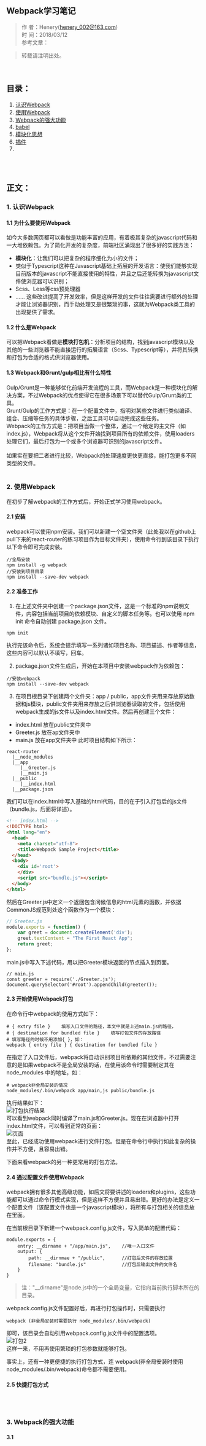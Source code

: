 ## Webpack学习笔记
> 作    者：Henery(henery_002@163.com)<br/>
> 时    间：2018/03/12<br/>
> 参考文章：

> 转载请注明出处。
<br/>

## 目录：
1. [认识Webpack](#1-认识webpack)
2. [使用Webpack](#2-使用webpack)
3. [Webpack的强大功能](#3-webpack的强大功能)
4. [babel](#4-babel)
5. [模块化思想](#5-模块化思想)
6. [插件](#6-插件)
7.


<br/><br/>

## 正文：
### 1. 认识Webpack
#### 1.1 为什么要使用Webpack
如今大多数网页都可以看做是功能丰富的应用，有着极其复杂的javascript代码和一大堆依赖包。为了简化开发的复杂度，前端社区涌现出了很多好的实践方法：
- **模块化**：让我们可以把复杂的程序细化为小的文件；
- 类似于Typescript这种在Javascript基础上拓展的开发语言：使我们能够实现目前版本的javascript不能直接使用的特性，并且之后还能转换为javascript文件使浏览器可以识别；
- Scss、Less等css预处理器
- ......
这些改进提高了开发效率，但是这样开发的文件往往需要进行额外的处理才能让浏览器识别，而手动处理又是很繁琐的事，这就为Webpack类工具的出现提供了需求。

#### 1.2 什么是Webpack
可以把Webpack看做是**模块打包机**：分析项目的结构，找到javascript模块以及其他的一些浏览器不能直接运行的拓展语言（Scss、Typescript等），并将其转换和打包为合适的格式供浏览器使用。

#### 1.3 Webpack和Grunt/gulp相比有什么特性
Gulp/Grunt是一种能够优化前端开发流程的工具，而Webpack是一种模块化的解决方案，不过Webpack的优点使得它在很多场景下可以替代Gulp/Grunt类的工具。<br/>
Grunt/Gulp的工作方式是：在一个配置文件中，指明对某些文件进行类似编译、组合、压缩等任务的具体步骤，之后工具可以自动完成这些任务。<br/>
Webpack的工作方式是：把项目当做一个整体，通过一个给定的主文件（如index.js），Webpack将从这个文件开始找到项目所有的依赖文件，使用loaders处理它们，最后打包为一个或多个浏览器可识别的javascript文件。<br/><br/>
如果实在要把二者进行比较，Webpack的处理速度更快更直接，能打包更多不同类型的文件。
<br/><br/>

### 2. 使用Webpack
在初步了解webpack的工作方式后，开始正式学习使用webpack。
#### 2.1 安装
webpack可以使用npm安装。我们可以新建一个空文件夹（此处我以在github上pull下来的react-router的练习项目作为目标文件夹），使用命令行到该目录下执行以下命令即可完成安装。
```
//全局安装
npm install -g webpack
//安装到项目目录
npm install --save-dev webpack
```

#### 2.2 准备工作
1. 在上述文件夹中创建一个package.json文件，这是一个标准的npm说明文件，内容包括当前项目的依赖模块、自定义的脚本任务等。也可以使用 npm init 命令自动创建 package.json 文件。
```
npm init
```
执行完该命令后，系统会提示填写一系列诸如项目名称、项目描述、作者等信息，这些内容可以默认不填写，回车。

2. package.json文件生成后，开始在本项目中安装webpack作为依赖包：
```
//安装webpack
npm install --save-dev webpack
```
3. 在项目根目录下创建两个文件夹：app / public，app文件夹用来存放原始数据和js模块，public文件夹用来存放之后供浏览器读取的文件，包括使用webpack生成的js文件以及index.html文件。然后再创建三个文件：
- index.html    放在public文件夹中
- Greeter.js    放在ap文件夹中
- main.js       放在app文件夹中
此时项目结构如下所示：
```
react-router
  |__node_modules
  |__app
     |__Greeter.js
     |__main.js
  |__public
     |__index.html
  |__package.json
```
我们可以在index.html中写入基础的html代码，目的在于引入打包后的js文件（bundle.js，后面将详述）。
```html
<!-- index.html -->
<!DOCTYPE html>
<html lang="en">
  <head>
    <meta charset="utf-8">
    <title>Webpack Sample Project</title>
  </head>
  <body>
    <div id='root'>
    </div>
    <script src="bundle.js"></script>
  </body>
</html>
```
然后在Greeter.js中定义一个返回包含问候信息的html元素的函数，并依据CommonJS规范到处这个函数作为一个模块：
```javascript
// Greeter.js
module.exports = function() {
    var greet = document.createElement('div');
    greet.textContent = "The First React App";
    return greet;
};
```
main.js中写入下述代码，用以把Greeter模块返回的节点插入到页面。
```
// main.js
const greeter = require('./Greeter.js');
document.querySelector('#root').appendChild(greeter());
```

#### 2.3 开始使用Webpack打包
在命令行中webpack的使用方式如下：
```
# { extry file }    填写入口文件的路径，本文中就是上述main.js的路径，
# { destination for bundled file }    填写打包文件的存放路径
# 填写路径的时候不用添加{ }，如：
webpack { entry file } { destination for bundled file }
```
在指定了入口文件后，webpack将自动识别项目所依赖的其他文件，不过需要注意的是如果webpack不是全局安装的话，在使用该命令时需要制定其在 node_modules 中的地址，如：
```
# webpack非全局安装的情况
node_modules/.bin/webpack app/main,js public/bundle.js
```
执行结果如下：<br/>
![打包执行结果](./src/img/webpack01.png)<br/>
可以看到webpack同时编译了main.js和Greeter.js。现在在浏览器中打开index.html文件，可以看到正常的页面：<br/>
![页面](./src/img/webpack02.jpg)<br/>
至此，已经成功使用webpack进行文件打包。但是在命令行中执行如此复杂的操作并不方便，且容易出错。

下面来看webpack的另一种更常用的打包方法。

#### 2.4 通过配置文件使用Webpack
webpack拥有很多其他高级功能，如后文将要讲述的loaders和plugins，这些功能都可以通过命令行模式实现，但是这样不方便并且易出错。更好的办法是定义一个配置文件（该配置文件也是一个javascript模块），将所有与打包相关的信息放在里面。

在当前根目录下新建一个webpack.config.js文件，写入简单的配置代码：
```
module.exports = {
    entry: __dirname + "/app/main.js",    //唯一入口文件
    output: {
        path: __dirnmae + "/public",      //打包后文件的存放位置
        filename: "bundle.js"             //打包后输出文件的文件名
    }
}
```
> 注："__dirname"是node.js中的一个全局变量，它指向当前执行脚本所在的目录。

webpack.config.js文件配置好后，再进行打包操作时，只需要执行
```
webpack (非全局安装时需要执行 node_modules/.bin/webpack)
```
即可，该目录会自动引用webpack.config.js文件中的配置选项。<br/>
![打包2](./src/img/webpack03.jpg)<br/>
这样一来，不用再使用繁琐的打包参数就能够打包。

事实上，还有一种更便捷的执行打包方式，连 webpack(非全局安装时使用node_modules/.bin/webpack)命令都不需要使用。

#### 2.5 快捷打包方式




<br/><br/>

### 3. Webpack的强大功能
#### 3.1
